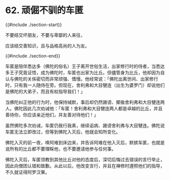 # 62. 顽倔不驯的车匿
{{#include ./section-start}}

不要结交坏朋友，不要与卑鄙的人来往，

应该结交善知识，且与品格高尚的人为友。

{{#include ./section-end}}

车匿是陪伴悉达多（佛陀的俗名）王子离开世俗生活，出家修行时的侍者，当悉达多王子究竟证悟，成为佛陀时，车匿也出家为比丘。但儘管身为比丘，他却因为自认与佛陀的关係密切而非常顽强、憍慢。他经常说：「佛陀出离世间、出家修行时，只有我一人随侍在旁。但现在，舍利弗和大目犍连（出生为婆罗门）却说他们是佛陀的大弟子，而且有权指导我们！」

当佛陀纠正他的行为时，他保持缄默，事后却仍然譭谤、揶揄舍利弗和大目犍连两人。佛陀因此几次劝诫他：「车匿！舍利弗和大目犍连两人都是卓越的比丘，并且善待你，你应该亲近他们，并友善对待他们！」

虽然佛陀多次劝诫，车匿仍我行我素，继续诟病、譭谤舍利弗与大目犍连。佛陀说车匿无法立即改过，但等到佛陀入灭后，他就会知所变化。

佛陀入灭的前一夜，唤阿难到床边来，并告诉阿难在他入灭后，默摈车匿，也就是说所有的比丘都不要理睬他，也不要邀请他参与任何事。

佛陀入灭后，车匿领教到其他比丘对他的态度后，深切后悔过去错误的言行举止，因此向僧团认错和致歉。从此以后，他改变言行，并且在禅修时遵照他们的指导，不久就证得阿罗汉果。

